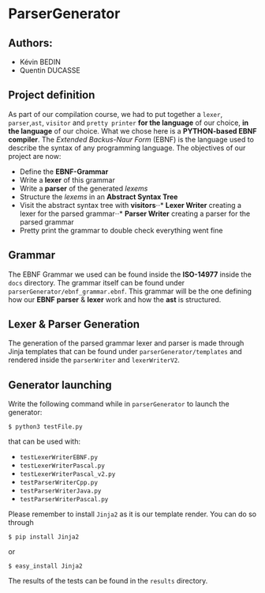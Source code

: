 # ParserGenerator

## Authors:
- Kévin BEDIN
- Quentin DUCASSE

## Project definition

As part of our compilation course, we had to put together a `lexer`, `parser`,`ast`, `visitor` and `pretty printer` **for the language** of our choice, **in the language** of our choice. What we chose here is a **PYTHON-based EBNF compiler**. The *Extended Backus-Naur Form* (EBNF) is the language used to describe the syntax of any programming language. The objectives of our project are now:
* Define the **EBNF-Grammar**
* Write a **lexer** of this grammar
* Write a **parser** of the generated *lexems*
* Structure the *lexems* in an **Abstract Syntax Tree**
* Visit the abstract syntax tree with **visitors**⋅⋅* **Lexer Writer** creating a lexer for the parsed grammar⋅⋅* **Parser Writer** creating a parser for the parsed grammar
* Pretty print the grammar to double check everything went fine
	
## Grammar

The EBNF Grammar we used can be found inside the **ISO-14977** inside the `docs` directory. The grammar itself can be found under `parserGenerator/ebnf_grammar.ebnf`. This grammar will be the one defining how our **EBNF** **parser** & **lexer** work and how the **ast** is structured.

## Lexer & Parser Generation

The generation of the parsed grammar lexer and parser is made through Jinja templates that can be found under `parserGenerator/templates` and rendered inside the `parserWriter` and `lexerWriterV2`.

## Generator launching

Write the following command while in `parserGenerator` to launch the generator:
```
$ python3 testFile.py
```

that can be used with: 
* `testLexerWriterEBNF.py`
* `testLexerWriterPascal.py`
* `testLexerWriterPascal_v2.py`
* `testParserWriterCpp.py`
* `testParserWriterJava.py`
* `testParserWriterPascal.py`

Please remember to install `Jinja2` as it is our template render.
You can do so through 
```
$ pip install Jinja2
```
or 
```
$ easy_install Jinja2
```

The results of the tests can be found in the `results` directory.



